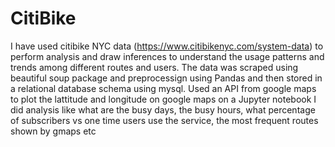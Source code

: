# CitiBike
I have used citibike NYC data (https://www.citibikenyc.com/system-data) to perform analysis and draw inferences to understand the usage patterns and trends among different routes and users.
The data was scraped using beautiful soup package and preprocessign using Pandas and then stored in a relational database schema using mysql.
Used an API from google maps to plot the lattitude and longitude on google maps on a Jupyter notebook
I did analysis like what are the busy days, the busy hours, what percentage of subscribers vs one time users use the service, the most frequent routes shown by gmaps etc
